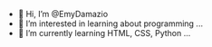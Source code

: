 - 👋 Hi, I’m @EmyDamazio
- 👀 I’m interested in learning about programming ...
- 🌱 I’m currently learning HTML, CSS, Python ...

<!---
EmyDamazio/EmyDamazio is a ✨ special ✨ repository because its `README.md` (this file) appears on your GitHub profile.
You can click the Preview link to take a look at your changes.
--->
